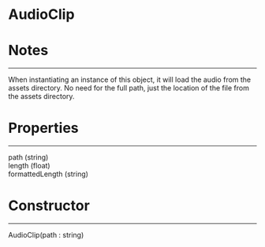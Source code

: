 # AudioClip
# Notes
---
When instantiating an instance of this object, it will load the audio from the assets directory. No need for the full path, just the location of the file from the assets directory.

# Properties
---

path (string)   
length (float)   
formattedLength (string)

   

# Constructor
---

AudioClip(path : string)